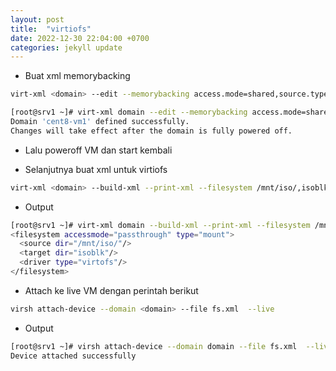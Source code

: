 ```yaml
---
layout: post
title:  "virtiofs"
date: 2022-12-30 22:04:00 +0700
categories: jekyll update
---
```



* Buat xml memorybacking
```sh
virt-xml <domain> --edit --memorybacking access.mode=shared,source.type=memfd
```
```sh
[root@srv1 ~]# virt-xml domain --edit --memorybacking access.mode=shared,source.type=memfd
Domain 'cent8-vm1' defined successfully.
Changes will take effect after the domain is fully powered off.
```
* Lalu poweroff VM dan start kembali

* Selanjutnya buat xml untuk virtiofs
```sh
virt-xml <domain> --build-xml --print-xml --filesystem /mnt/iso/,isoblk,driver.type=virtofs,accessmode=passthrough
```
* Output

```sh
[root@srv1 ~]# virt-xml domain --build-xml --print-xml --filesystem /mnt/iso/,isoblk,driver.type=virtofs,accessmode=passthrough
<filesystem accessmode="passthrough" type="mount">
  <source dir="/mnt/iso/"/>
  <target dir="isoblk"/>
  <driver type="virtofs"/>
</filesystem>
```

* Attach ke live VM dengan perintah berikut

```sh 
virsh attach-device --domain <domain> --file fs.xml  --live
```

* Output
```sh
[root@srv1 ~]# virsh attach-device --domain domain --file fs.xml  --live
Device attached successfully
```

